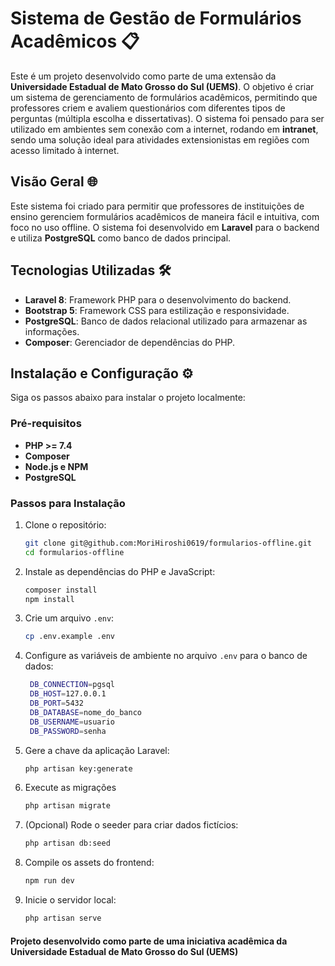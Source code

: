 # Sistema de Gestão de Formulários Acadêmicos 📋

Este é um projeto desenvolvido como parte de uma extensão da **Universidade Estadual de Mato Grosso do Sul (UEMS)**. O objetivo é criar um sistema de gerenciamento de formulários acadêmicos, permitindo que professores criem e avaliem questionários com diferentes tipos de perguntas (múltipla escolha e dissertativas). O sistema foi pensado para ser utilizado em ambientes sem conexão com a internet, rodando em **intranet**, sendo uma solução ideal para atividades extensionistas em regiões com acesso limitado à internet.

## Visão Geral 🌐

Este sistema foi criado para permitir que professores de instituições de ensino gerenciem formulários acadêmicos de maneira fácil e intuitiva, com foco no uso offline. O sistema foi desenvolvido em **Laravel** para o backend e utiliza **PostgreSQL** como banco de dados principal.

## Tecnologias Utilizadas 🛠️

- **Laravel 8**: Framework PHP para o desenvolvimento do backend.
- **Bootstrap 5**: Framework CSS para estilização e responsividade.
- **PostgreSQL**: Banco de dados relacional utilizado para armazenar as informações.
- **Composer**: Gerenciador de dependências do PHP.

## Instalação e Configuração ⚙️

Siga os passos abaixo para instalar o projeto localmente:

### Pré-requisitos

- **PHP >= 7.4**
- **Composer**
- **Node.js e NPM**
- **PostgreSQL**

### Passos para Instalação

1. Clone o repositório:
   ```bash
   git clone git@github.com:MoriHiroshi0619/formularios-offline.git
   cd formularios-offline
2. Instale as dependências do PHP e JavaScript:
   ```bash
   composer install
   npm install  
3. Crie um arquivo `.env`:
   ```bash
   cp .env.example .env
4. Configure as variáveis de ambiente no arquivo `.env` para o banco de dados:
   ```bash
    DB_CONNECTION=pgsql
    DB_HOST=127.0.0.1
    DB_PORT=5432
    DB_DATABASE=nome_do_banco
    DB_USERNAME=usuario
    DB_PASSWORD=senha
5. Gere a chave da aplicação Laravel:
   ```bash
   php artisan key:generate  
6. Execute as migrações
   ```bash
   php artisan migrate
7. (Opcional) Rode o seeder para criar dados fictícios:
   ```bash
   php artisan db:seed
8. Compile os assets do frontend:
   ```bash
   npm run dev
9. Inicie o servidor local: 
   ```bash
   php artisan serve
#### Projeto desenvolvido como parte de uma iniciativa acadêmica da Universidade Estadual de Mato Grosso do Sul (UEMS)








